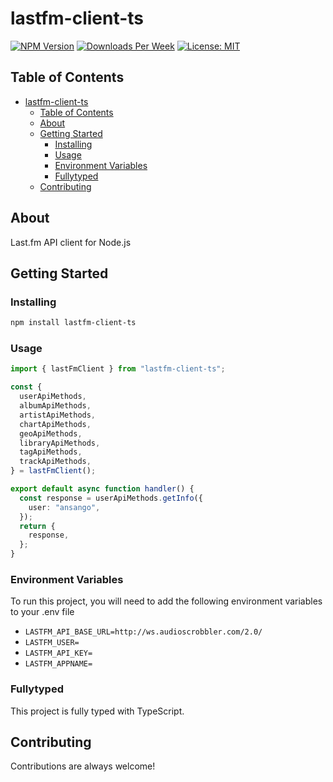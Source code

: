 # lastfm-client-ts

[![NPM Version](https://img.shields.io/npm/v/lastfm-client-ts.svg?branch=main)](https://www.npmjs.com/package/lastfm-client-ts)
[![Downloads Per Week](https://img.shields.io/npm/dw/lastfm-client-ts.svg?color=blue)](https://www.npmjs.com/package/lastfm-client-ts)
[![License: MIT](https://img.shields.io/badge/License-MIT-blue.svg)](https://opensource.org/licenses/MIT)

## Table of Contents

- [lastfm-client-ts](#lastfm-client-ts)
  - [Table of Contents](#table-of-contents)
  - [About ](#about-)
  - [Getting Started ](#getting-started-)
    - [Installing](#installing)
    - [Usage](#usage)
    - [Environment Variables](#environment-variables)
    - [Fullytyped](#fullytyped)
  - [Contributing](#contributing)

## About <a name = "about"></a>

Last.fm API client for Node.js

## Getting Started <a name = "getting_started"></a>

### Installing

```bash
npm install lastfm-client-ts
```

### Usage

```typescript
import { lastFmClient } from "lastfm-client-ts";

const {
  userApiMethods,
  albumApiMethods,
  artistApiMethods,
  chartApiMethods,
  geoApiMethods,
  libraryApiMethods,
  tagApiMethods,
  trackApiMethods,
} = lastFmClient();

export default async function handler() {
  const response = userApiMethods.getInfo({
    user: "ansango",
  });
  return {
    response,
  };
}
```

### Environment Variables

To run this project, you will need to add the following environment variables to your .env file

- `LASTFM_API_BASE_URL=http://ws.audioscrobbler.com/2.0/`
- `LASTFM_USER=`
- `LASTFM_API_KEY=`
- `LASTFM_APPNAME=`

### Fullytyped

This project is fully typed with TypeScript.

## Contributing

Contributions are always welcome!
